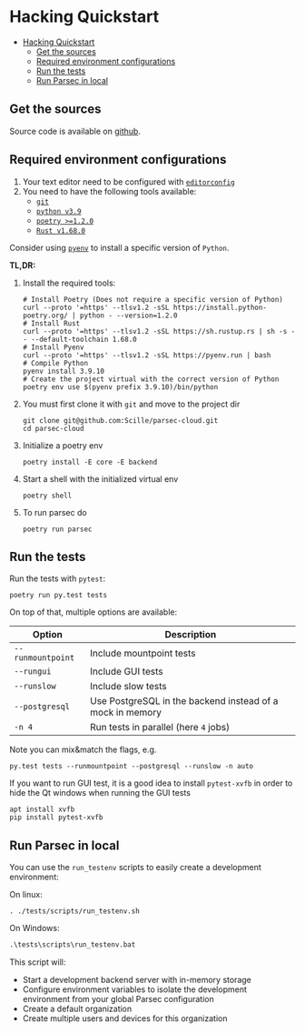 # Hacking Quickstart

- [Hacking Quickstart](#hacking-quickstart)
  - [Get the sources](#get-the-sources)
  - [Required environment configurations](#required-environment-configurations)
  - [Run the tests](#run-the-tests)
  - [Run Parsec in local](#run-parsec-in-local)

## Get the sources

Source code is available on [github](https://github.com/Scille/parsec-cloud).

## Required environment configurations

1. Your text editor need to be configured with [`editorconfig`](https://editorconfig.org/)
2. You need to have the following tools available:
    - [`git`](https://git-scm.com/)
    - [`python v3.9`](https://www.python.org/)
    - [`poetry >=1.2.0`](https://python-poetry.org/docs/#installation)
    - [`Rust v1.68.0`](https://www.rust-lang.org/fr/learn/get-started)

Consider using [`pyenv`](https://github.com/pyenv/pyenv#installation) to install a specific version of `Python`.

**TL,DR:**

1. Install the required tools:

    ```shell
    # Install Poetry (Does not require a specific version of Python)
    curl --proto '=https' --tlsv1.2 -sSL https://install.python-poetry.org/ | python - --version=1.2.0
    # Install Rust
    curl --proto '=https' --tlsv1.2 -sSL https://sh.rustup.rs | sh -s -- --default-toolchain 1.68.0
    # Install Pyenv
    curl --proto '=https' --tlsv1.2 -sSL https://pyenv.run | bash
    # Compile Python
    pyenv install 3.9.10
    # Create the project virtual with the correct version of Python
    poetry env use $(pyenv prefix 3.9.10)/bin/python
    ```

2. You must first clone it with ``git`` and move to the project dir

    ```shell
    git clone git@github.com:Scille/parsec-cloud.git
    cd parsec-cloud
    ```

3. Initialize a poetry env

    ```shell
    poetry install -E core -E backend
    ```

4. Start a shell with the initialized virtual env

    ```shell
    poetry shell
    ```

5. To run parsec do

    ```shell
    poetry run parsec
    ```

## Run the tests

Run the tests with `pytest`:

```shell
poetry run py.test tests
```

On top of that, multiple options are available:

| Option              | Description                                               |
| ------------------- | --------------------------------------------------------- |
| ``--runmountpoint`` | Include mountpoint tests                                  |
| ``--rungui``        | Include GUI tests                                         |
| ``--runslow``       | Include slow tests                                        |
| ``--postgresql``    | Use PostgreSQL in the backend instead of a mock in memory |
| ``-n 4``            | Run tests in parallel (here `4` jobs)                     |

Note you can mix&match the flags, e.g.

```shell
py.test tests --runmountpoint --postgresql --runslow -n auto
```

If you want to run GUI test, it is a good idea to install ``pytest-xvfb`` in order to
hide the Qt windows when running the GUI tests

```shell
apt install xvfb
pip install pytest-xvfb
```

## Run Parsec in local

You can use the ``run_testenv`` scripts to easily create a development environment:

On linux:

```shell
. ./tests/scripts/run_testenv.sh
```

On Windows:

```cmd
.\tests\scripts\run_testenv.bat
```

This script will:

- Start a development backend server with in-memory storage
- Configure environment variables to isolate the development environment from
  your global Parsec configuration
- Create a default organization
- Create multiple users and devices for this organization
